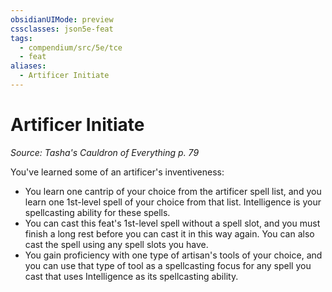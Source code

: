 ```yaml
---
obsidianUIMode: preview
cssclasses: json5e-feat
tags:
  - compendium/src/5e/tce
  - feat
aliases:
  - Artificer Initiate
---
```

# Artificer Initiate
*Source: Tasha's Cauldron of Everything p. 79*  

You've learned some of an artificer's inventiveness:

- You learn one cantrip of your choice from the artificer spell list, and you learn one 1st-level spell of your choice from that list. Intelligence is your spellcasting ability for these spells.  
- You can cast this feat's 1st-level spell without a spell slot, and you must finish a long rest before you can cast it in this way again. You can also cast the spell using any spell slots you have.  
- You gain proficiency with one type of artisan's tools of your choice, and you can use that type of tool as a spellcasting focus for any spell you cast that uses Intelligence as its spellcasting ability.
